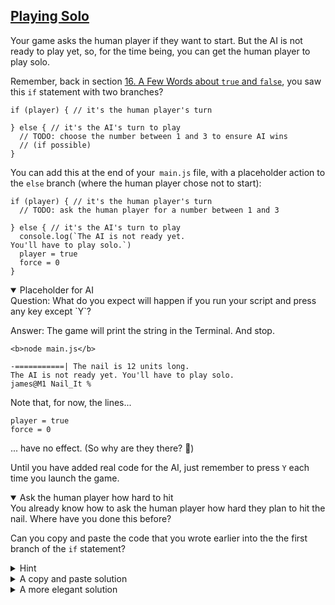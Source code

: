 <!-- Playing Solo -->
<section
  id="playing-solo"
  aria-labelledby="playing-solo"
  data-item="Playing Solo"
>
  <h2><a href="#playing-solo">Playing Solo</a></h2>
  
Your game asks the human player if they want to start. But the AI is not ready to play yet, so, for the time being, you can get the human player to play solo.

Remember, back in section [16. A Few Words about `true` and `false`](#true-and-false), you saw this `if` statement with two branches?

```javascript-w
if (player) { // it's the human player's turn
  
} else { // it's the AI's turn to play
  // TODO: choose the number between 1 and 3 to ensure AI wins
  // (if possible)
}
```

You can add this at the end of your` main.js` file, with a placeholder action to the `else` branch (where the human player chose not to start):

```javascript-#28
if (player) { // it's the human player's turn
  // TODO: ask the human player for a number between 1 and 3

} else { // it's the AI's turn to play
  console.log(`The AI is not ready yet.
You'll have to play solo.`)
  player = true
  force = 0
}
```

<details class="question" open>
<summary>Placeholder for AI</summary>
Question: What do you expect will happen if you run your script and press any key except `Y`?

Answer: The game will print the string in the Terminal. And stop.

```tex-w
<b>node main.js</b>

-===========| The nail is 12 units long.
The AI is not ready yet. You'll have to play solo.
james@M1 Nail_It % 
```

Note that, for now, the lines...

```javascript-#33
player = true
force = 0
```

... have no effect. (So why are they there? 🤔)

</details>

Until you have added real code for the AI, just remember to press `Y` each time you launch the game.

<details class="challenge" open>
<summary>Ask the human player how hard to hit</summary>
You already know how to ask the human player how hard they plan to hit the nail. Where have you done this before?

Can you copy and paste the code that you wrote earlier into the the first branch of the `if` statement?

<details class="hint">
<summary>Hint</summary>
You wrote a script called `keyInSelect.js`, which originally asked about Elephants.

</details>

<details class="solution">
<summary>A copy and paste solution</summary>
The simplest solution is to copy and paste the code from `keyInSelect.js` into the first branch of the `if` statement:

```javascript-#24
<i>let player = readlineSync.keyInYN(whoStarts)
console.log('\x1B[1A\x1B[K'.repeat(toDelete))
console.log(nail, prompt)

if (player) { // it's the human player's turn
  </i><b>const { keyInSelect } = require('readline-sync')
  const strength = [
    'gently',
    'firmly',
    'hard'
  ]
  const question = 'How hard do you plan to hit?'
  const index = keyInSelect(strength, question)
  console.log(
    "index:", index,
    "strength:", strength[index]
  )</b><i>
} else { // it's the AI's turn to play
  console.log(`The AI is not ready yet.
You'll have to play solo.`)
  player = true
  force = 0
}</i>
```
Now, if you run your script and press `Y`, you'll be asked how hard you plan to hit:

![The game logs your answer to the question, then stops](images/hitHowHard.webp)

The game now asks the question and logs your answer to it, but then stops.

<details class="question" open>
<summary>Do you really need to require('readline-sync') twice?</summary>
Because this solution used copy and paste, there is a _second_ instruction to `require('readline-sync')`

```javascript-#29
  const { keyInSelect } = require('readline-sync')
```

The Don't Repeat Yourself principle (DRY) recommends that you never repeat code if you can help it. Can you think of a better way to handle the way the `keyInSelect()` method is loaded?
</details>

</details>


<details class="solution">
<summary>A more elegant solution</summary>
This second solution has just the same effect, but it is more elegant:

* The `keyInYN` and `keyInSelect` methods of `readline-sync` are loaded explicitly at the beginning of the script.
* The strings used to display text in the Terminal have been placed together with all the other strings, so that it will be easy to find them if they need to be updated or translated.
* The string `"\x1B[1A\x1B[K"` has been assigned to its own variable

**You should adopt the solution below, which is why I have given the complete code listing.**

```javascript-
<b>const {
  keyInYN,
  keyInSelect
} = require('readline-sync')</b><i>

const rules = `Let's knock a nail into this computer!

* Each player takes a turn to hit the nail once.
* A player can hit the nail in one of three ways:
  gently, firmly, hard.
* Depending on the force used, the nail will be
  driven more or less deeply into the Terminal.
* The player who knocks the nail all the way in
  is the winner.

Are you ready?
`
const whoStarts = `If you want to start, type Y.
If you want me to start press any other key. `
const nailIs    = "The nail is "
const long      = " units long."
const length    = 12
const toDelete  = 14
const nail      = "-" + "=".repeat(length - 1) + "|"
const prompt    = nailIs + length + long</i><b>
const clear     = "\x1B[1A\x1B[K"
const strength  = [
  'gently',
  'firmly',
  'hard'
]
const question = 'How hard do you plan to hit?'</b><i>

console.log(rules)
let player = </i><b>keyInYN</b><i>(whoStarts)
console.log(</i><b>clear</b><i>.repeat(toDelete))
console.log(nail, prompt)

if (player) { // it's the human player's turn
  </i><b>const index = keyInSelect(strength, question)
  console.log(
    "index:", index,
    "strength:", strength[index]
  )</b><i>
} else { // it's the AI's turn to play
  console.log(`The AI is not ready yet.
You'll have to play solo.`)
  player = true
  force = 0
}</i>
```

</details>
</details>

</section>